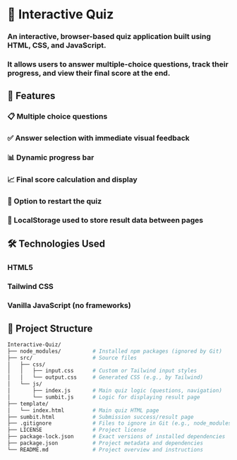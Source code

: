 # 🎯 Interactive Quiz
### An interactive, browser-based quiz application built using HTML, CSS, and JavaScript.
### It allows users to answer multiple-choice questions, track their progress, and view their final score at the end.

## 🚀 Features
### 📋 Multiple choice questions

### ✅ Answer selection with immediate visual feedback

### 📊 Dynamic progress bar

### 📈 Final score calculation and display

### 🔁 Option to restart the quiz

### 💾 LocalStorage used to store result data between pages

## 🛠️ Technologies Used
### HTML5

### Tailwind CSS

### Vanilla JavaScript (no frameworks)

## 📂 Project Structure
```bash
Interactive-Quiz/
├── node_modules/          # Installed npm packages (ignored by Git)
├── src/                   # Source files
│   ├── css/
│   │   ├── input.css      # Custom or Tailwind input styles
│   │   └── output.css     # Generated CSS (e.g., by Tailwind)
│   └── js/
│       ├── index.js       # Main quiz logic (questions, navigation)
│       └── sumbit.js      # Logic for displaying result page
├── template/
│   └── index.html         # Main quiz HTML page
├── sumbit.html            # Submission success/result page
├── .gitignore             # Files to ignore in Git (e.g., node_modules)
├── LICENSE                # Project license
├── package-lock.json      # Exact versions of installed dependencies
├── package.json           # Project metadata and dependencies
└── README.md              # Project overview and instructions
```
